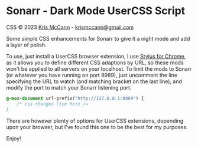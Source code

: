 # Sonarr - Dark Mode UserCSS Script

CSS &copy; 2023 [Kris McCann](https://github.com/AJCrowley) - [krismccann@gmail.com](mailto:krismccann@gmail.com)

Some simple CSS enhancements for Sonarr to give it a night mode and add a layer of polish.

To use, just install a UserCSS browser extension, I use [Stylus for Chrome](https://chrome.google.com/webstore/detail/stylus/clngdbkpkpeebahjckkjfobafhncgmne), as it allows you to define different CSS adaptions by URL, so these mods won't be applied to all servers on your localhost. To limit the mods to Sonarr (or whatever you have running on port 8989), just uncomment the line specifying the URL to watch (and matching bracket on the last line), and modify the port to match your Sonarr listening port.
```css
@-moz-document url-prefix("http://127.0.0.1:8989") {
	/* css changes live here /=
}
```

There are however plenty of options for UserCSS extensions, depending upon your browser, but I've found this one to be the best for my purposes.

Enjoy!
